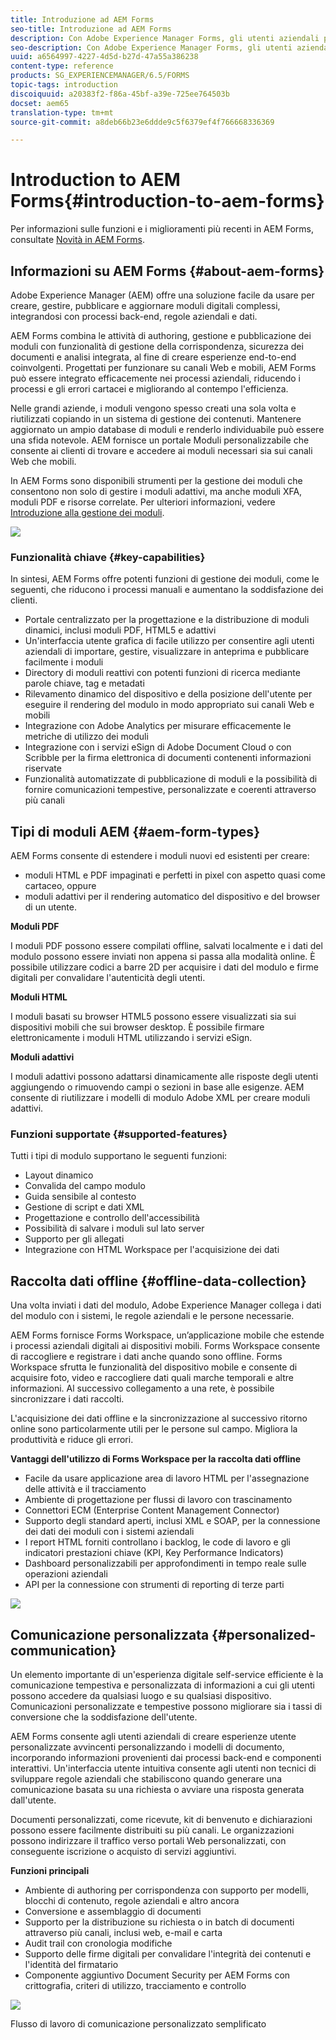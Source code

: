```yaml
---
title: Introduzione ad AEM Forms
seo-title: Introduzione ad AEM Forms
description: Con Adobe Experience Manager Forms, gli utenti aziendali possono integrare moduli coinvolgenti, reattivi e adattivi nei siti Web e mobili, semplificando il processo di iscrizione digitale e aumentando i tassi di conversione dei clienti.
seo-description: Con Adobe Experience Manager Forms, gli utenti aziendali possono integrare moduli coinvolgenti, reattivi e adattivi nei siti Web e mobili, semplificando il processo di iscrizione digitale e aumentando i tassi di conversione dei clienti.
uuid: a6564997-4227-4d5d-b27d-47a55a386238
content-type: reference
products: SG_EXPERIENCEMANAGER/6.5/FORMS
topic-tags: introduction
discoiquuid: a20383f2-f86a-45bf-a39e-725ee764503b
docset: aem65
translation-type: tm+mt
source-git-commit: a8deb66b23e6ddde9c5f6379ef4f766668336369

---
```



# Introduction to AEM Forms{#introduction-to-aem-forms}

Per informazioni sulle funzioni e i miglioramenti più recenti in AEM Forms, consultate [Novità in AEM Forms](../../forms/using/whats-new.md).

## Informazioni su AEM Forms {#about-aem-forms}

Adobe Experience Manager (AEM) offre una soluzione facile da usare per creare, gestire, pubblicare e aggiornare moduli digitali complessi, integrandosi con processi back-end, regole aziendali e dati.

AEM Forms combina le attività di authoring, gestione e pubblicazione dei moduli con funzionalità di gestione della corrispondenza, sicurezza dei documenti e analisi integrata, al fine di creare esperienze end-to-end coinvolgenti. Progettati per funzionare su canali Web e mobili, AEM Forms può essere integrato efficacemente nei processi aziendali, riducendo i processi e gli errori cartacei e migliorando al contempo l&#39;efficienza.

Nelle grandi aziende, i moduli vengono spesso creati una sola volta e riutilizzati copiando in un sistema di gestione dei contenuti. Mantenere aggiornato un ampio database di moduli e renderlo individuabile può essere una sfida notevole. AEM fornisce un portale Moduli personalizzabile che consente ai clienti di trovare e accedere ai moduli necessari sia sui canali Web che mobili.

In AEM Forms sono disponibili strumenti per la gestione dei moduli che consentono non solo di gestire i moduli adattivi, ma anche moduli XFA, moduli PDF e risorse correlate. Per ulteriori informazioni, vedere [Introduzione alla gestione dei moduli](../../forms/using/introduction-managing-forms.md).

![](do-not-localize/4th-draft.gif)

### Funzionalità chiave {#key-capabilities}

In sintesi, AEM Forms offre potenti funzioni di gestione dei moduli, come le seguenti, che riducono i processi manuali e aumentano la soddisfazione dei clienti.

* Portale centralizzato per la progettazione e la distribuzione di moduli dinamici, inclusi moduli PDF, HTML5 e adattivi
* Un&#39;interfaccia utente grafica di facile utilizzo per consentire agli utenti aziendali di importare, gestire, visualizzare in anteprima e pubblicare facilmente i moduli
* Directory di moduli reattivi con potenti funzioni di ricerca mediante parole chiave, tag e metadati
* Rilevamento dinamico del dispositivo e della posizione dell&#39;utente per eseguire il rendering del modulo in modo appropriato sui canali Web e mobili
* Integrazione con Adobe Analytics per misurare efficacemente le metriche di utilizzo dei moduli
* Integrazione con i servizi eSign di Adobe Document Cloud o con Scribble per la firma elettronica di documenti contenenti informazioni riservate
* Funzionalità automatizzate di pubblicazione di moduli e la possibilità di fornire comunicazioni tempestive, personalizzate e coerenti attraverso più canali

## Tipi di moduli AEM {#aem-form-types}

AEM Forms consente di estendere i moduli nuovi ed esistenti per creare:

* moduli HTML e PDF impaginati e perfetti in pixel con aspetto quasi come cartaceo, oppure
* moduli adattivi per il rendering automatico del dispositivo e del browser di un utente.

**Moduli PDF**

I moduli PDF possono essere compilati offline, salvati localmente e i dati del modulo possono essere inviati non appena si passa alla modalità online. È possibile utilizzare codici a barre 2D per acquisire i dati del modulo e firme digitali per convalidare l&#39;autenticità degli utenti.

**Moduli HTML**

I moduli basati su browser HTML5 possono essere visualizzati sia sui dispositivi mobili che sui browser desktop. È possibile firmare elettronicamente i moduli HTML utilizzando i servizi eSign.

**Moduli adattivi**

I moduli adattivi possono adattarsi dinamicamente alle risposte degli utenti aggiungendo o rimuovendo campi o sezioni in base alle esigenze. AEM consente di riutilizzare i modelli di modulo Adobe XML per creare moduli adattivi.

### Funzioni supportate {#supported-features}

Tutti i tipi di modulo supportano le seguenti funzioni:

* Layout dinamico
* Convalida del campo modulo
* Guida sensibile al contesto
* Gestione di script e dati XML
* Progettazione e controllo dell&#39;accessibilità
* Possibilità di salvare i moduli sul lato server
* Supporto per gli allegati
* Integrazione con HTML Workspace per l&#39;acquisizione dei dati

## Raccolta dati offline {#offline-data-collection}

Una volta inviati i dati del modulo, Adobe Experience Manager collega i dati del modulo con i sistemi, le regole aziendali e le persone necessarie.

AEM Forms fornisce Forms Workspace, un’applicazione mobile che estende i processi aziendali digitali ai dispositivi mobili. Forms Workspace consente di raccogliere e registrare i dati anche quando sono offline. Forms Workspace sfrutta le funzionalità del dispositivo mobile e consente di acquisire foto, video e raccogliere dati quali marche temporali e altre informazioni. Al successivo collegamento a una rete, è possibile sincronizzare i dati raccolti.

L&#39;acquisizione dei dati offline e la sincronizzazione al successivo ritorno online sono particolarmente utili per le persone sul campo. Migliora la produttività e riduce gli errori.

**Vantaggi dell&#39;utilizzo di Forms Workspace per la raccolta dati offline**

* Facile da usare applicazione area di lavoro HTML per l&#39;assegnazione delle attività e il tracciamento
* Ambiente di progettazione per flussi di lavoro con trascinamento
* Connettori ECM (Enterprise Content Management Connector)
* Supporto degli standard aperti, inclusi XML e SOAP, per la connessione dei dati dei moduli con i sistemi aziendali
* I report HTML forniti controllano i backlog, le code di lavoro e gli indicatori prestazioni chiave (KPI, Key Performance Indicators)
* Dashboard personalizzabili per approfondimenti in tempo reale sulle operazioni aziendali
* API per la connessione con strumenti di reporting di terze parti

![](do-not-localize/3rd-draft.gif)

## Comunicazione personalizzata {#personalized-communication}

Un elemento importante di un&#39;esperienza digitale self-service efficiente è la comunicazione tempestiva e personalizzata di informazioni a cui gli utenti possono accedere da qualsiasi luogo e su qualsiasi dispositivo. Comunicazioni personalizzate e tempestive possono migliorare sia i tassi di conversione che la soddisfazione dell&#39;utente.

AEM Forms consente agli utenti aziendali di creare esperienze utente personalizzate avvincenti personalizzando i modelli di documento, incorporando informazioni provenienti dai processi back-end e componenti interattivi. Un&#39;interfaccia utente intuitiva consente agli utenti non tecnici di sviluppare regole aziendali che stabiliscono quando generare una comunicazione basata su una richiesta o avviare una risposta generata dall&#39;utente.

Documenti personalizzati, come ricevute, kit di benvenuto e dichiarazioni possono essere facilmente distribuiti su più canali. Le organizzazioni possono indirizzare il traffico verso portali Web personalizzati, con conseguente iscrizione o acquisto di servizi aggiuntivi.

**Funzioni principali**

* Ambiente di authoring per corrispondenza con supporto per modelli, blocchi di contenuto, regole aziendali e altro ancora
* Conversione e assemblaggio di documenti
* Supporto per la distribuzione su richiesta o in batch di documenti attraverso più canali, inclusi web, e-mail e carta
* Audit trail con cronologia modifiche
* Supporto delle firme digitali per convalidare l&#39;integrità dei contenuti e l&#39;identità del firmatario
* Componente aggiuntivo Document Security per AEM Forms con crittografia, criteri di utilizzo, tracciamento e controllo

![](do-not-localize/layout-02.png)

Flusso di lavoro di comunicazione personalizzato semplificato
